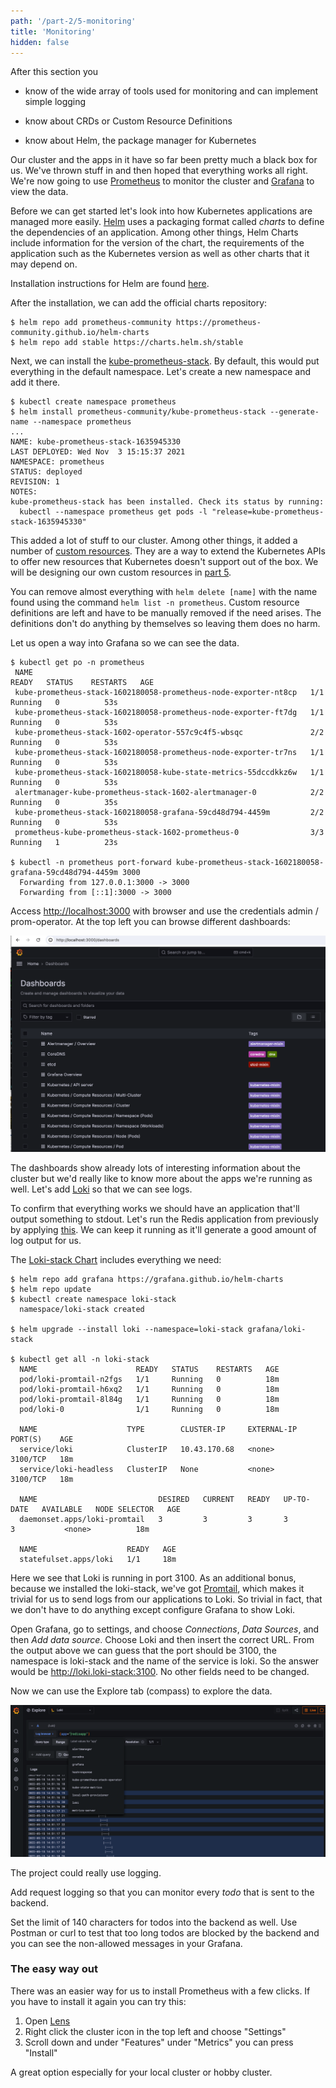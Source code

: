 ```yaml
---
path: '/part-2/5-monitoring'
title: 'Monitoring'
hidden: false
---
```


<text-box variant='learningObjectives' name='Learning Objectives'>

After this section you

- know of the wide array of tools used for monitoring and can implement simple logging

- know about CRDs or Custom Resource Definitions

- know about Helm, the package manager for Kubernetes

</text-box>

Our cluster and the apps in it have so far been pretty much a black box for us. We've thrown stuff in and then hoped that everything works all right. We're now going to use [Prometheus](https://prometheus.io/) to monitor the cluster and [Grafana](https://grafana.com/) to view the data.

Before we can get started let's look into how Kubernetes applications are managed more easily. [Helm](https://helm.sh/) uses a packaging format called _charts_ to define the dependencies of an application. Among other things, Helm Charts include information for the version of the chart, the requirements of the application such as the Kubernetes version as well as other charts that it may depend on.

Installation instructions for Helm are found [here](https://helm.sh/docs/intro/install/).

After the installation, we can add the official charts repository:

```console
$ helm repo add prometheus-community https://prometheus-community.github.io/helm-charts
$ helm repo add stable https://charts.helm.sh/stable
```

Next, we can install the [kube-prometheus-stack](https://artifacthub.io/packages/helm/prometheus-community/kube-prometheus-stack). By default, this would put everything in the default namespace. Let's create a new namespace and add it there.

```console
$ kubectl create namespace prometheus
$ helm install prometheus-community/kube-prometheus-stack --generate-name --namespace prometheus
...
NAME: kube-prometheus-stack-1635945330
LAST DEPLOYED: Wed Nov  3 15:15:37 2021
NAMESPACE: prometheus
STATUS: deployed
REVISION: 1
NOTES:
kube-prometheus-stack has been installed. Check its status by running:
  kubectl --namespace prometheus get pods -l "release=kube-prometheus-stack-1635945330"
```

This added a lot of stuff to our cluster. Among other things, it added a number of [custom resources](https://kubernetes.io/docs/concepts/extend-kubernetes/api-extension/custom-resources/). They are a way to extend the Kubernetes APIs to offer new resources that Kubernetes doesn't support out of the box. We will be designing our own custom resources in [part 5](https://devopswithkubernetes.com/part5/).

You can remove almost everything with `helm delete [name]` with the name found using the command `helm list -n prometheus`. Custom resource definitions are left and have to be manually removed if the need arises. The definitions don't do anything by themselves so leaving them does no harm.

Let us open a way into Grafana so we can see the data.

```console
$ kubectl get po -n prometheus
 NAME                                                              READY   STATUS    RESTARTS   AGE
 kube-prometheus-stack-1602180058-prometheus-node-exporter-nt8cp   1/1     Running   0          53s
 kube-prometheus-stack-1602180058-prometheus-node-exporter-ft7dg   1/1     Running   0          53s
 kube-prometheus-stack-1602-operator-557c9c4f5-wbsqc               2/2     Running   0          53s
 kube-prometheus-stack-1602180058-prometheus-node-exporter-tr7ns   1/1     Running   0          53s
 kube-prometheus-stack-1602180058-kube-state-metrics-55dccdkkz6w   1/1     Running   0          53s
 alertmanager-kube-prometheus-stack-1602-alertmanager-0            2/2     Running   0          35s
 kube-prometheus-stack-1602180058-grafana-59cd48d794-4459m         2/2     Running   0          53s
 prometheus-kube-prometheus-stack-1602-prometheus-0                3/3     Running   1          23s

$ kubectl -n prometheus port-forward kube-prometheus-stack-1602180058-grafana-59cd48d794-4459m 3000
  Forwarding from 127.0.0.1:3000 -> 3000
  Forwarding from [::1]:3000 -> 3000
```

Access [http://localhost:3000](http://localhost:3000) with browser and use the credentials admin / prom-operator. At the top left you can browse different dashboards:

<img src="../img/grafana1.png">

The dashboards show already lots of interesting information about the cluster but we'd really like to know more about the apps we're running as well. Let's add [Loki](https://grafana.com/oss/loki/) so that we can see logs.

To confirm that everything works we should have an application that'll output something to stdout. Let's run the Redis application from previously by applying [this](https://raw.githubusercontent.com/kubernetes-hy/material-example/master/app5/manifests/statefulset.yaml). We can keep it running as it'll generate a good amount of log output for us.

The [Loki-stack Chart](https://github.com/grafana/helm-charts/tree/main/charts/loki-stack) includes everything we need:

```console
$ helm repo add grafana https://grafana.github.io/helm-charts
$ helm repo update
$ kubectl create namespace loki-stack
  namespace/loki-stack created

$ helm upgrade --install loki --namespace=loki-stack grafana/loki-stack

$ kubectl get all -n loki-stack
  NAME                      READY   STATUS    RESTARTS   AGE
  pod/loki-promtail-n2fgs   1/1     Running   0          18m
  pod/loki-promtail-h6xq2   1/1     Running   0          18m
  pod/loki-promtail-8l84g   1/1     Running   0          18m
  pod/loki-0                1/1     Running   0          18m

  NAME                    TYPE        CLUSTER-IP     EXTERNAL-IP   PORT(S)    AGE
  service/loki            ClusterIP   10.43.170.68   <none>        3100/TCP   18m
  service/loki-headless   ClusterIP   None           <none>        3100/TCP   18m

  NAME                           DESIRED   CURRENT   READY   UP-TO-DATE   AVAILABLE   NODE SELECTOR   AGE
  daemonset.apps/loki-promtail   3         3         3       3            3           <none>          18m

  NAME                    READY   AGE
  statefulset.apps/loki   1/1     18m
```

Here we see that Loki is running in port 3100. As an additional bonus, because we installed the loki-stack, we've got [Promtail](https://grafana.com/docs/loki/latest/clients/promtail/), which makes it trivial for us to send logs from our applications to Loki. So trivial in fact, that we don't have to do anything except configure Grafana to show Loki.

Open Grafana, go to settings, and choose _Connections_, _Data Sources_, and then _Add data source_. Choose Loki and then insert the correct URL. From the output above we can guess that the port should be 3100, the namespace is loki-stack and the name of the service is loki. So the answer would be http://loki.loki-stack:3100. No other fields need to be changed.

Now we can use the Explore tab (compass) to explore the data.

<img src="../img/loki_app_redisapp.png">

<exercise name='Exercise 2.10: Project v1.3'>

  The project could really use logging.

  Add request logging so that you can monitor every _todo_ that is sent to the backend.

  Set the limit of 140 characters for todos into the backend as well. Use Postman or curl to test that too long todos are blocked by the backend and you can see the non-allowed messages in your Grafana.

</exercise>

### The easy way out ###

There was an easier way for us to install Prometheus with a few clicks. If you have to install it again you can try this:

1. Open [Lens](https://k8slens.dev/)
2. Right click the cluster icon in the top left and choose "Settings"
3. Scroll down and under "Features" under "Metrics" you can press "Install"

A great option especially for your local cluster or hobby cluster.
